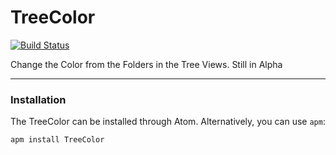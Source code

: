 # TreeColor
[![Build Status](https://travis-ci.org/GianlucaScarciolla/atom-TreeColor.svg?branch=master)](https://travis-ci.org/GianlucaScarciolla/atom-TreeColor)


Change the Color from the Folders in the Tree Views.
Still in Alpha

---

### Installation
The TreeColor can be installed through Atom. Alternatively, you can use `apm`:

`apm install TreeColor`
